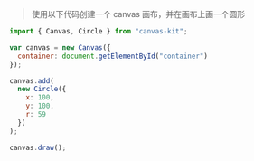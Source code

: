 > 使用以下代码创建一个 canvas 画布，并在画布上画一个圆形

```js
import { Canvas, Circle } from "canvas-kit";

var canvas = new Canvas({
  container: document.getElementById("container")
});

canvas.add(
  new Circle({
    x: 100,
    y: 100,
    r: 59
  })
);

canvas.draw();
```